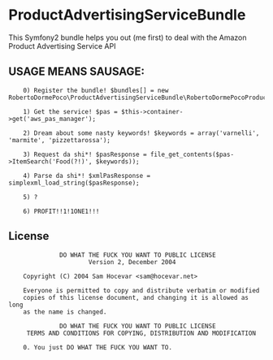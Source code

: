 ProductAdvertisingServiceBundle
=

This Symfony2 bundle helps you out (me first) to deal with the Amazon Product Advertising Service API

USAGE MEANS SAUSAGE:
-

        0) Register the bundle! $bundles[] = new RobertoDormePoco\ProductAdvertisingServiceBundle\RobertoDormePocoProductAdvertisingServiceBundle()
        
        1) Get the service! $pas = $this->container->get('aws_pas_manager');
        
        2) Dream about some nasty keywords! $keywords = array('varnelli', 'marmite', 'pizzettarossa');
        
        3) Request da shi*! $pasResponse = file_get_contents($pas->ItemSearch('Food(?!)', $keywords));
        
        4) Parse da shi*! $xmlPasResponse = simplexml_load_string($pasResponse);
        
        5) ?
        
        6) PROFIT!!1!1ONE1!!!

License
-

                  DO WHAT THE FUCK YOU WANT TO PUBLIC LICENSE
                          Version 2, December 2004
        
        Copyright (C) 2004 Sam Hocevar <sam@hocevar.net>
        
        Everyone is permitted to copy and distribute verbatim or modified
        copies of this license document, and changing it is allowed as long
        as the name is changed.
        
                  DO WHAT THE FUCK YOU WANT TO PUBLIC LICENSE
         TERMS AND CONDITIONS FOR COPYING, DISTRIBUTION AND MODIFICATION
        
        0. You just DO WHAT THE FUCK YOU WANT TO.
